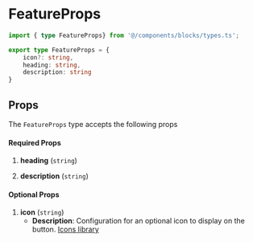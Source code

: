 # FeatureProps

```typescript
import { type FeatureProps} from '@/components/blocks/types.ts';
```

```typescript
export type FeatureProps = {
    icon?: string,
    heading: string,
    description: string
}
```

## Props

The `FeatureProps` type accepts the following props

#### Required Props

1. **heading** (`string`)

2. **description** (`string`)


#### Optional Props

1. **icon** (`string`)
    - **Description**: Configuration for an optional icon to display on the button. [Icons library](https://icones.js.org/)